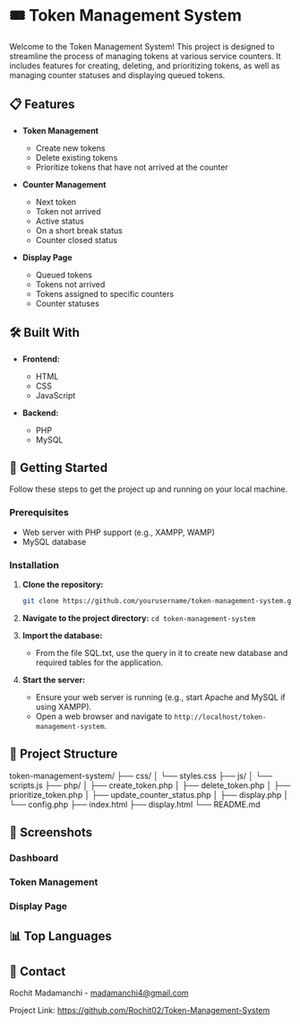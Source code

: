 # 🎟️ Token Management System

Welcome to the Token Management System! This project is designed to streamline the process of managing tokens at various service counters. It includes features for creating, deleting, and prioritizing tokens, as well as managing counter statuses and displaying queued tokens.

## 📋 Features

- **Token Management**
  - Create new tokens
  - Delete existing tokens
  - Prioritize tokens that have not arrived at the counter

- **Counter Management**
  - Next token
  - Token not arrived
  - Active status
  - On a short break status
  - Counter closed status

- **Display Page**
  - Queued tokens
  - Tokens not arrived
  - Tokens assigned to specific counters
  - Counter statuses

## 🛠️ Built With

- **Frontend:**
  - HTML
  - CSS
  - JavaScript

- **Backend:**
  - PHP
  - MySQL

## 🚀 Getting Started

Follow these steps to get the project up and running on your local machine.

### Prerequisites

- Web server with PHP support (e.g., XAMPP, WAMP)
- MySQL database

### Installation

1. **Clone the repository:**
   ```sh
   git clone https://github.com/yourusername/token-management-system.git ```

2. **Navigate to the project directory:**
   ```cd token-management-system```

3. **Import the database:**
   - From the file SQL.txt, use the query in it to create new database and required tables for the application.

4. **Start the server:**
   - Ensure your web server is running (e.g., start Apache and MySQL if using XAMPP).
   - Open a web browser and navigate to `http://localhost/token-management-system`.

## 📂 Project Structure

token-management-system/
├── css/
│   └── styles.css
├── js/
│   └── scripts.js
├── php/
│   ├── create_token.php
│   ├── delete_token.php
│   ├── prioritize_token.php
│   ├── update_counter_status.php
│   ├── display.php
│   └── config.php
├── index.html
├── display.html
└── README.md

## 📸 Screenshots



### Dashboard



### Token Management



### Display Page



## 📊 Top Languages



## 📧 Contact

Rochit Madamanchi - madamanchi4@gmail.com

Project Link: https://github.com/Rochit02/Token-Management-System

